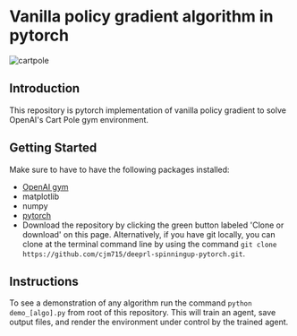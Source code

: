 # Vanilla policy gradient algorithm in pytorch

![cartpole](Untitled.gif)

## Introduction

This repository is pytorch implementation of vanilla policy gradient to solve
OpenAI's Cart Pole gym environment.

## Getting Started

Make sure to have to have the following packages installed:
- [OpenAI gym](https://github.com/openai/gym)
- matplotlib
- numpy
- [pytorch](https://github.com/pytorch/pytorch)
- Download the repository by clicking the green button labeled 'Clone or download' on this page. Alternatively, if you have git locally, you can clone at the terminal command line by using the command `git clone https://github.com/cjm715/deeprl-spinningup-pytorch.git`.

## Instructions

To see a demonstration of any algorithm run the command `python demo_[algo].py` from root of this repository. This will train an agent, save output files, and render the environment under control by the trained agent.
